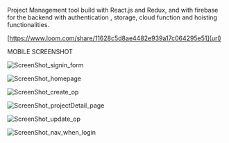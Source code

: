  
 Project Management tool build with React.js and Redux, and  with  firebase for the backend with  authentication , storage, cloud function and hoisting functionalities.
 
 [https://www.loom.com/share/11628c5d8ae4482e939a17c064295e51](url)
 
 MOBILE SCREENSHOT
 
 ![ScreenShot_signin_form](https://user-images.githubusercontent.com/18241226/57472406-48da6580-7285-11e9-8fb3-bd8bdf2e2f95.png)
 
![ScreenShot_homepage](https://user-images.githubusercontent.com/18241226/57472401-4841cf00-7285-11e9-9588-c10d74a734a7.png)
 
![ScreenShot_create_op](https://user-images.githubusercontent.com/18241226/57472397-47a93880-7285-11e9-9579-ac7f0b538bbd.png)

![ScreenShot_projectDetail_page](https://user-images.githubusercontent.com/18241226/57472398-47a93880-7285-11e9-9c25-9ca304de66cb.png)

![ScreenShot_update_op](https://user-images.githubusercontent.com/18241226/57472400-4841cf00-7285-11e9-9852-4b5e5181d8f5.png)

![ScreenShot_nav_when_login](https://user-images.githubusercontent.com/18241226/57472403-4841cf00-7285-11e9-8d5d-1ccba9a1ed6c.png)

